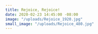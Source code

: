 ```yaml
---
title: Rejoice, Rejoice!
date: 2020-02-23 14:45:00 -08:00
image: "/uploads/Rejoice_1920.jpg"
small_image: "/uploads/Rejoice_480.jpg"
---
```


